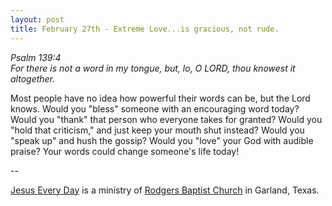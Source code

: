 ```yaml
---
layout: post
title: February 27th - Extreme Love...is gracious, not rude.
---
```


_Psalm 139:4  
For there is not a word in my tongue, but, lo, O LORD, thou knowest
it altogether._

Most people have no idea how powerful their words can be, but the
Lord knows. Would you "bless" someone with an encouraging word today?
Would you "thank" that person who everyone takes for granted? Would
you "hold that criticism," and just keep your mouth shut instead?
Would you "speak up" and hush the gossip? Would you "love" your God
with audible praise? Your words could change someone's life today!

 --

<a href=http://jesuseveryday.net>Jesus Every Day</a> is a ministry of <a href=http://rodgersbaptist.net>Rodgers Baptist Church</a> in Garland, Texas.
